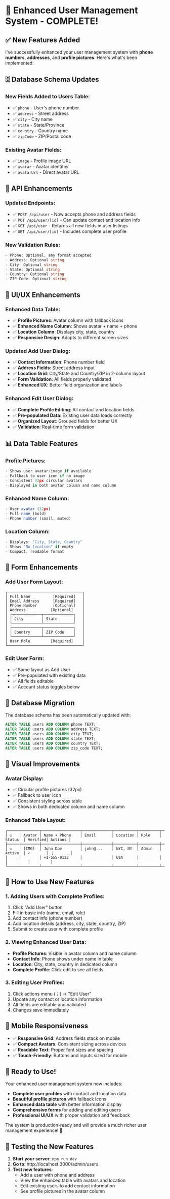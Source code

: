 # 🎉 Enhanced User Management System - COMPLETE!

## ✅ New Features Added

I've successfully enhanced your user management system with **phone numbers**, **addresses**, and **profile pictures**. Here's what's been implemented:

## 🗄️ Database Schema Updates

### **New Fields Added to Users Table:**
- ✅ `phone` - User's phone number
- ✅ `address` - Street address
- ✅ `city` - City name
- ✅ `state` - State/Province
- ✅ `country` - Country name
- ✅ `zipCode` - ZIP/Postal code

### **Existing Avatar Fields:**
- ✅ `image` - Profile image URL
- ✅ `avatar` - Avatar identifier
- ✅ `avatarUrl` - Direct avatar URL

## 🔧 API Enhancements

### **Updated Endpoints:**
- ✅ `POST /api/user` - Now accepts phone and address fields
- ✅ `PUT /api/user/[id]` - Can update contact and location info
- ✅ `GET /api/user` - Returns all new fields in user listings
- ✅ `GET /api/user/[id]` - Includes complete user profile

### **New Validation Rules:**
```typescript
- Phone: Optional, any format accepted
- Address: Optional string
- City: Optional string  
- State: Optional string
- Country: Optional string
- ZIP Code: Optional string
```

## 🎨 UI/UX Enhancements

### **Enhanced Data Table:**
- ✅ **Profile Pictures**: Avatar column with fallback icons
- ✅ **Enhanced Name Column**: Shows avatar + name + phone
- ✅ **Location Column**: Displays city, state, country
- ✅ **Responsive Design**: Adapts to different screen sizes

### **Updated Add User Dialog:**
- ✅ **Contact Information**: Phone number field
- ✅ **Address Fields**: Street address input
- ✅ **Location Grid**: City/State and Country/ZIP in 2-column layout
- ✅ **Form Validation**: All fields properly validated
- ✅ **Enhanced UX**: Better field organization and labels

### **Enhanced Edit User Dialog:**
- ✅ **Complete Profile Editing**: All contact and location fields
- ✅ **Pre-populated Data**: Existing user data loads correctly
- ✅ **Organized Layout**: Grouped fields for better UX
- ✅ **Validation**: Real-time form validation

## 📊 Data Table Features

### **Profile Pictures:**
```typescript
- Shows user avatar/image if available
- Fallback to user icon if no image
- Consistent 32px circular avatars
- Displayed in both avatar column and name column
```

### **Enhanced Name Column:**
```typescript
- User avatar (32px)
- Full name (bold)
- Phone number (small, muted)
```

### **Location Column:**
```typescript
- Displays: "City, State, Country"
- Shows "No location" if empty
- Compact, readable format
```

## 🎯 Form Enhancements

### **Add User Form Layout:**
```
┌─────────────────────────────────┐
│ Full Name          [Required]   │
│ Email Address      [Required]   │
│ Phone Number       [Optional]   │
│ Address           [Optional]    │
│ ┌─────────────┬─────────────┐   │
│ │ City        │ State       │   │
│ └─────────────┴─────────────┘   │
│ ┌─────────────┬─────────────┐   │
│ │ Country     │ ZIP Code    │   │
│ └─────────────┴─────────────┘   │
│ User Role         [Required]    │
└─────────────────────────────────┘
```

### **Edit User Form:**
- ✅ Same layout as Add User
- ✅ Pre-populated with existing data
- ✅ All fields editable
- ✅ Account status toggles below

## 🔄 Database Migration

The database schema has been automatically updated with:
```sql
ALTER TABLE users ADD COLUMN phone TEXT;
ALTER TABLE users ADD COLUMN address TEXT;
ALTER TABLE users ADD COLUMN city TEXT;
ALTER TABLE users ADD COLUMN state TEXT;
ALTER TABLE users ADD COLUMN country TEXT;
ALTER TABLE users ADD COLUMN zip_code TEXT;
```

## 🎨 Visual Improvements

### **Avatar Display:**
- ✅ Circular profile pictures (32px)
- ✅ Fallback to user icon
- ✅ Consistent styling across table
- ✅ Shows in both dedicated column and name column

### **Enhanced Table Layout:**
```
┌─────┬────────┬─────────────────┬─────────────┬──────────┬─────────┬─────────┬─────────┬─────────┐
│ ☑   │ Avatar │ Name + Phone    │ Email       │ Location │ Role    │ Status  │ Verified│ Actions │
├─────┼────────┼─────────────────┼─────────────┼──────────┼─────────┼─────────┼─────────┼─────────┤
│ ☑   │ [IMG]  │ John Doe        │ john@...    │ NYC, NY  │ Admin   │ Active  │ ✓       │ ⋮       │
│     │        │ +1-555-0123     │             │ USA      │         │         │         │         │
└─────┴────────┴─────────────────┴─────────────┴──────────┴─────────┴─────────┴─────────┴─────────┘
```

## 🚀 How to Use New Features

### **1. Adding Users with Complete Profiles:**
1. Click "Add User" button
2. Fill in basic info (name, email, role)
3. Add contact info (phone number)
4. Add location details (address, city, state, country, ZIP)
5. Submit to create user with complete profile

### **2. Viewing Enhanced User Data:**
- **Profile Pictures**: Visible in avatar column and name column
- **Contact Info**: Phone shows under name in table
- **Location**: City, state, country in dedicated column
- **Complete Profile**: Click edit to see all fields

### **3. Editing User Profiles:**
1. Click actions menu (⋮) → "Edit User"
2. Update any contact or location information
3. All fields are editable and validated
4. Changes save immediately

## 📱 Mobile Responsiveness

- ✅ **Responsive Grid**: Address fields stack on mobile
- ✅ **Compact Avatars**: Consistent sizing across devices
- ✅ **Readable Text**: Proper font sizes and spacing
- ✅ **Touch-Friendly**: Buttons and inputs sized for mobile

## 🎉 Ready to Use!

Your enhanced user management system now includes:
- **Complete user profiles** with contact and location data
- **Beautiful profile pictures** with fallback icons
- **Enhanced data table** with better information display
- **Comprehensive forms** for adding and editing users
- **Professional UI/UX** with proper validation and feedback

The system is production-ready and will provide a much richer user management experience! 🚀

## 🧪 Testing the New Features

1. **Start your server**: `npm run dev`
2. **Go to**: http://localhost:3000/admin/users
3. **Test new features**:
   - Add a user with phone and address
   - View the enhanced table with avatars and location
   - Edit existing users to add contact information
   - See profile pictures in the avatar column